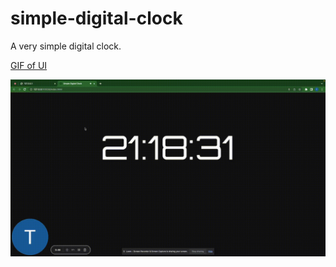 # simple-digital-clock

A very simple digital clock.

<u>GIF of UI</u>

![Alt Text](/assets/simple-digital-clock.gif)
